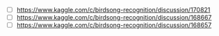 - [ ] https://www.kaggle.com/c/birdsong-recognition/discussion/170821
- [ ] https://www.kaggle.com/c/birdsong-recognition/discussion/168667
- [ ] https://www.kaggle.com/c/birdsong-recognition/discussion/168657